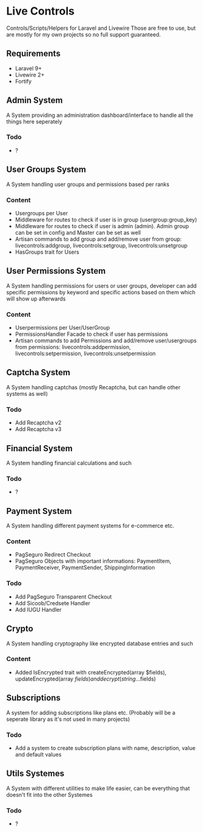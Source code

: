 # Live Controls
 Controls/Scripts/Helpers for Laravel and Livewire
 Those are free to use, but are mostly for my own projects so no full support guaranteed.

## Requirements
- Laravel 9+
- Livewire 2+
- Fortify

## Admin System
A System providing an administration dashboard/interface to handle all the things here seperately

### Todo
- ?


## User Groups System
A System handling user groups and permissions based per ranks

### Content
- Usergroups per User
- Middleware for routes to check if user is in group (usergroup:group_key)
- Middleware for routes to check if user is admin (admin). Admin group can be set in config and Master can be set as well
- Artisan commands to add group and add/remove user from group: livecontrols:addgroup, livecontrols:setgroup, livecontrols:unsetgroup
- HasGroups trait for Users


## User Permissions System
A System handling permissions for users or user groups, developer can add specific permissions by keyword and specific actions based on them which will show up afterwards

### Content
- Userpermissions per User/UserGroup
- PermissionsHandler Facade to check if user has permissions
- Artisan commands to add Permissions and add/remove user/usergroups from permissions: livecontrols:addpermission, livecontrols:setpermission, livecontrols:unsetpermission


## Captcha System
A System handling captchas (mostly Recaptcha, but can handle other systems as well)

### Todo
- Add Recaptcha v2
- Add Recaptcha v3


## Financial System
A System handling financial calculations and such

### Todo
- ?


## Payment System
A System handling different payment systems for e-commerce etc.

### Content
- PagSeguro Redirect Checkout
- PagSeguro Objects with important informations: PaymentItem, PaymentReceiver, PaymentSender, ShippingInformation

### Todo
- Add PagSeguro Transparent Checkout
- Add Sicoob/Credsete Handler
- Add IUGU Handler


## Crypto
A System handling cryptography like encrypted database entries and such

### Content
- Added IsEncrypted trait with createEncrypted(array $fields), updateEncrypted(array $fields) and decrypt(string ...$fields)


## Subscriptions
A system for adding subscriptions like plans etc. (Probably will be a seperate library as it's not used in many projects)

### Todo
- Add a system to create subscription plans with name, description, value and default values


## Utils Systemes
A System with different utilities to make life easier, can be everything that doesn't fit into the other Systemes

### Todo
- ?